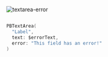 ![textarea-error](https://github.com/powerhome/playbook/assets/92755007/6d47a914-ea0b-4fbc-9f2a-6237935a3b4c)

```swift

PBTextArea(
  "Label",
  text: $errorText,
  error: "This field has an error!"
)

```
